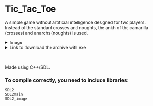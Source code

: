 # Tic_Tac_Toe
A simple game without artificial intelligence designed for two players. Instead of the standard crosses and noughts, the ankh of the camarilla (crosses) and anarchs (noughts) is used.
<details><summary>Image</summary>
<p>

![Tic_Tac_Toe](https://user-images.githubusercontent.com/98063983/206072648-76c55602-588e-46f3-b4fa-394cb1183170.PNG)

</p>
</details>

<details><summary>Link to download the archive with exe</summary>
<p>

https://drive.google.com/uc?export=downloads&id=1lVY8yPXdc8R955OHtpxwhg_wVaUMd18v

</p>
</details>

<br/>
<br/>

Made using C++/SDL. <br/>
### To compile correctly, you need to include libraries:
```
SDL2
SDL2main
SDL2_image
```
